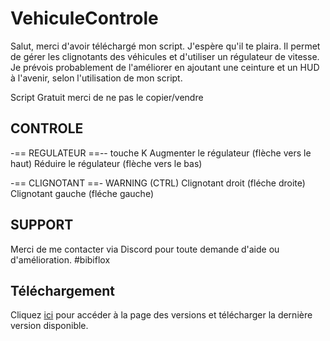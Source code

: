 # VehiculeControle

Salut, merci d'avoir téléchargé mon script. J'espère qu'il te plaira. Il permet de gérer les clignotants des véhicules et d'utiliser un régulateur de vitesse. Je prévois probablement de l'améliorer en ajoutant une ceinture et un HUD à l'avenir, selon l'utilisation de mon script.

Script Gratuit merci de ne pas le copier/vendre

## CONTROLE

-== REGULATEUR ==--
touche K
Augmenter le régulateur (flèche vers le haut)
Réduire le régulateur (flèche vers le bas)

-== CLIGNOTANT ==-
WARNING (CTRL)
Clignotant droit (fléche droite)
Clignotant gauche (fléche gauche)


## SUPPORT

Merci de me contacter via Discord pour toute demande d'aide ou d'amélioration.
#bibiflox

## Téléchargement

Cliquez [ici](https://github.com/Bibiflox/Bibi-VehiculeControle) pour accéder à la page des versions et télécharger la dernière version disponible.



